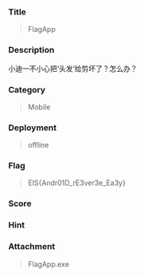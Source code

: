 ### Title
> FlagApp

### Description
小迪一不小心把‘头发’给剪坏了？怎么办？

### Category
> Mobile

### Deployment
> offline

### Flag
> EIS{Andr01D_rE3ver3e_Ea3y}

### Score
> 

### Hint
> 

### Attachment
> FlagApp.exe


